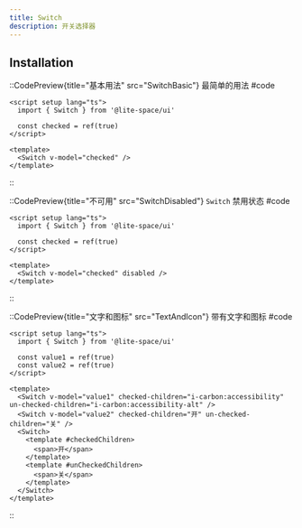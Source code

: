 ```yaml
---
title: Switch
description: 开关选择器
---
```


## Installation

::CodePreview{title="基本用法" src="SwitchBasic"}
最简单的用法
#code
```vue
<script setup lang="ts">
  import { Switch } from '@lite-space/ui'

  const checked = ref(true)
</script>

<template>
  <Switch v-model="checked" />
</template>
```
::

::CodePreview{title="不可用" src="SwitchDisabled"}
`Switch` 禁用状态
#code
```vue
<script setup lang="ts">
  import { Switch } from '@lite-space/ui'

  const checked = ref(true)
</script>

<template>
  <Switch v-model="checked" disabled />
</template>
```
::

::CodePreview{title="文字和图标" src="TextAndIcon"}
带有文字和图标
#code
```vue
<script setup lang="ts">
  import { Switch } from '@lite-space/ui'

  const value1 = ref(true)
  const value2 = ref(true)
</script>

<template>
  <Switch v-model="value1" checked-children="i-carbon:accessibility" un-checked-children="i-carbon:accessibility-alt" />
  <Switch v-model="value2" checked-children="开" un-checked-children="关" />
  <Switch>
    <template #checkedChildren>
      <span>开</span>
    </template>
    <template #unCheckedChildren>
      <span>关</span>
    </template>
  </Switch>
</template>
```
::
